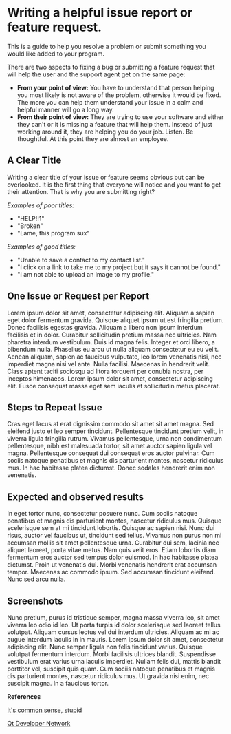 # Writing a helpful issue report or feature request.

This is a guide to help you resolve a problem or submit something you would like added to your program.

There are two aspects to fixing a bug or submitting a feature request that will help the user and the support agent get on the same page:

* __From your point of view:__ You have to understand that person helping you most likely is not aware of the problem, otherwise it would be fixed.  The more you can help them understand your issue in a calm and helpful manner will go a long way.
* __From their point of view:__ They are trying to use your software and either they can't or it is missing a feature that will help them.  Instead of just working around it, they are helping you do your job.  Listen.  Be thoughtful.  At this point they are almost an employee. 

## A Clear Title

Writing a clear title of your issue or feature seems obvious but can be overlooked.  It is the first thing that everyone will notice and you want to get their attention.  That is why you are submitting right?

*Examples of poor titles:*
* "HELP!!1"
* "Broken"
* "Lame, this program sux"

*Examples of good titles:*
* "Unable to save a contact to my contact list."
* "I click on a link to take me to my project but it says it cannot be found."
* "I am not able to upload an image to my profile."

## One Issue or Request per Report

Lorem ipsum dolor sit amet, consectetur adipiscing elit. Aliquam a sapien eget dolor fermentum gravida. Quisque aliquet ipsum ut est fringilla pretium. Donec facilisis egestas gravida. Aliquam a libero non ipsum interdum facilisis et in dolor. Curabitur sollicitudin pretium massa nec ultricies. Nam pharetra interdum vestibulum. Duis id magna felis. Integer et orci libero, a bibendum nulla. Phasellus eu arcu ut nulla aliquam consectetur eu eu velit. Aenean aliquam, sapien ac faucibus vulputate, leo lorem venenatis nisi, nec imperdiet magna nisi vel ante. Nulla facilisi. Maecenas in hendrerit velit. Class aptent taciti sociosqu ad litora torquent per conubia nostra, per inceptos himenaeos. Lorem ipsum dolor sit amet, consectetur adipiscing elit. Fusce consequat massa eget sem iaculis et sollicitudin metus placerat.

## Steps to Repeat Issue

Cras eget lacus at erat dignissim commodo sit amet sit amet magna. Sed eleifend justo et leo semper tincidunt. Pellentesque tincidunt pretium velit, in viverra ligula fringilla rutrum. Vivamus pellentesque, urna non condimentum pellentesque, nibh est malesuada tortor, sit amet auctor sapien ligula vel magna. Pellentesque consequat dui consequat eros auctor pulvinar. Cum sociis natoque penatibus et magnis dis parturient montes, nascetur ridiculus mus. In hac habitasse platea dictumst. Donec sodales hendrerit enim non venenatis.

## Expected and observed results

In eget tortor nunc, consectetur posuere nunc. Cum sociis natoque penatibus et magnis dis parturient montes, nascetur ridiculus mus. Quisque scelerisque sem at mi tincidunt lobortis. Quisque ac sapien nisi. Nunc dui risus, auctor vel faucibus ut, tincidunt sed tellus. Vivamus non purus non mi accumsan mollis sit amet pellentesque urna. Curabitur dui sem, lacinia nec aliquet laoreet, porta vitae metus. Nam quis velit eros. Etiam lobortis diam fermentum eros auctor sed tempus dolor euismod. In hac habitasse platea dictumst. Proin ut venenatis dui. Morbi venenatis hendrerit erat accumsan tempor. Maecenas ac commodo ipsum. Sed accumsan tincidunt eleifend. Nunc sed arcu nulla.

## Screenshots

Nunc pretium, purus id tristique semper, magna massa viverra leo, sit amet viverra leo odio id leo. Ut porta turpis id dolor scelerisque sed laoreet tellus volutpat. Aliquam cursus lectus vel dui interdum ultricies. Aliquam ac mi ac augue interdum iaculis in in mauris. Lorem ipsum dolor sit amet, consectetur adipiscing elit. Nunc semper ligula non felis tincidunt varius. Quisque volutpat fermentum interdum. Morbi facilisis ultrices blandit. Suspendisse vestibulum erat varius urna iaculis imperdiet. Nullam felis dui, mattis blandit porttitor vel, suscipit quis quam. Cum sociis natoque penatibus et magnis dis parturient montes, nascetur ridiculus mus. Ut gravida nisi enim, nec suscipit magna. In a faucibus tortor.

__References__

[It's common sense, stupid][1]

[Qt Developer Network][2]

[1]: http://itscommonsensestupid.blogspot.com/2008/07/tips-to-write-good-bug-report.html
[2]: http://qt-project.org/wiki/ReportingBugsInQt